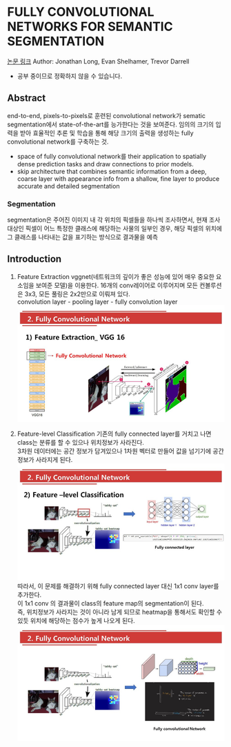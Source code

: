# FULLY CONVOLUTIONAL NETWORKS FOR SEMANTIC SEGMENTATION
[논문 링크](https://www.cv-foundation.org/openaccess/content_cvpr_2015/papers/Long_Fully_Convolutional_Networks_2015_CVPR_paper.pdf) 
Author: Jonathan Long, Evan Shelhamer, Trevor Darrell

* 공부 중이므로 정확하지 않을 수 있습니다.
## Abstract
end-to-end, pixels-to-pixels로 훈련된 convolutional network가 sematic segmentation에서 state-of-the-art를 능가한다는 것을 보여준다.
임의의 크기의 입력을 받아 효율적인 추론 및 학습을 통해 해당 크기의 출력을 생성하는 fully convolutional network를 구축하는 것.

* space of fully convolutional network를 their application to spatially dense prediction tasks and draw connections to prior models.
* skip architecture that combines semantic information from a deep, coarse layer with appearance info from a shallow, fine layer to produce accurate and detailed segmentation

### Segmentation
segmentation은  주어진 이미지 내 각 위치의 픽셀들을 하나씩 조사하면서, 현재 조사 대상인 픽셀이 어느 특정한 클래스에 해당하는 사물의 일부인 경우, 해당 픽셀의 위치에 그 클래스를 나타내는 값을 표기하는 방식으로 결과물을 예측

## Introduction
1) Feature Extraction 
vggnet(네트워크의 깊이가 좋은 성능에 있어 매우 중요한 요소임을 보여준 모델)을 이용한다. 
16개의 conv레이어로 이루어지며 모든 컨볼루션은 3x3, 모든 풀링은 2x2만으로 이뤄져 있다.  
convolution layer - pooling layer - fully convolution layer  
![feature extraction](./feature-extraction.jpeg)

2) Feature-level Classification
기존의 fully connected layer를 거치고 나면 class는 분류를 할 수 있으나 위치정보가 사라진다.  
3차원 데이터에는 공간 정보가 담겨있으나 1차원 벡터로 만들어 값을 넘기기에 공간정보가 사라지게 된다. 
![feature-level-classfication](./feature-level-classfication.jpeg) 
따라서, 이 문제를 해결하기 위해 fully connected layer 대신 1x1 conv layer를 추가한다.  
이 1x1 conv 의 결과물이 class의 feature map의 segmentation이 된다.  
즉, 위치정보가 사라지는 것이 아니라 남게 되므로 heatmap을 통해서도 확인할 수 있듯 위치에 해당하는 점수가 높게 나오게 된다.
![heatmap](./heatmap.jpeg)